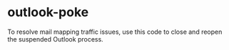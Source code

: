 # outlook-poke
To resolve mail mapping traffic issues, use this code to close and reopen the suspended Outlook process.
